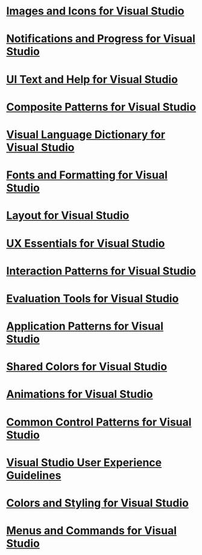 # [Images and Icons for Visual Studio](images-and-icons-for-visual-studio.md)
# [Notifications and Progress for Visual Studio](notifications-and-progress-for-visual-studio.md)
# [UI Text and Help for Visual Studio](ui-text-and-help-for-visual-studio.md)
# [Composite Patterns for Visual Studio](composite-patterns-for-visual-studio.md)
# [Visual Language Dictionary for Visual Studio](visual-language-dictionary-for-visual-studio.md)
# [Fonts and Formatting for Visual Studio](fonts-and-formatting-for-visual-studio.md)
# [Layout for Visual Studio](layout-for-visual-studio.md)
# [UX Essentials for Visual Studio](ux-essentials-for-visual-studio.md)
# [Interaction Patterns for Visual Studio](interaction-patterns-for-visual-studio.md)
# [Evaluation Tools for Visual Studio](evaluation-tools-for-visual-studio.md)
# [Application Patterns for Visual Studio](application-patterns-for-visual-studio.md)
# [Shared Colors for Visual Studio](shared-colors-for-visual-studio.md)
# [Animations for Visual Studio](animations-for-visual-studio.md)
# [Common Control Patterns for Visual Studio](common-control-patterns-for-visual-studio.md)
# [Visual Studio User Experience Guidelines](visual-studio-user-experience-guidelines.md)
# [Colors and Styling for Visual Studio](colors-and-styling-for-visual-studio.md)
# [Menus and Commands for Visual Studio](menus-and-commands-for-visual-studio.md)
